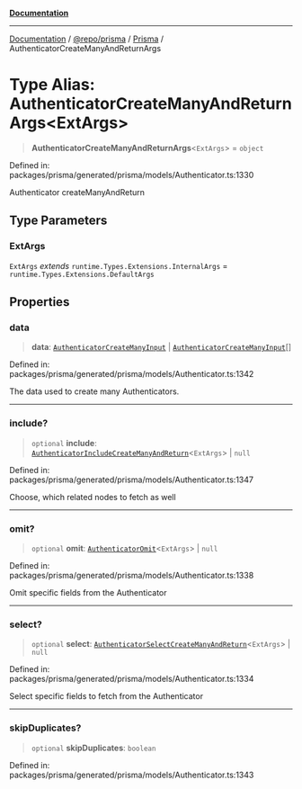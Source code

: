 [**Documentation**](../../../../../README.md)

***

[Documentation](../../../../../README.md) / [@repo/prisma](../../../README.md) / [Prisma](../README.md) / AuthenticatorCreateManyAndReturnArgs

# Type Alias: AuthenticatorCreateManyAndReturnArgs\<ExtArgs\>

> **AuthenticatorCreateManyAndReturnArgs**\<`ExtArgs`\> = `object`

Defined in: packages/prisma/generated/prisma/models/Authenticator.ts:1330

Authenticator createManyAndReturn

## Type Parameters

### ExtArgs

`ExtArgs` *extends* `runtime.Types.Extensions.InternalArgs` = `runtime.Types.Extensions.DefaultArgs`

## Properties

### data

> **data**: [`AuthenticatorCreateManyInput`](AuthenticatorCreateManyInput.md) \| [`AuthenticatorCreateManyInput`](AuthenticatorCreateManyInput.md)[]

Defined in: packages/prisma/generated/prisma/models/Authenticator.ts:1342

The data used to create many Authenticators.

***

### include?

> `optional` **include**: [`AuthenticatorIncludeCreateManyAndReturn`](AuthenticatorIncludeCreateManyAndReturn.md)\<`ExtArgs`\> \| `null`

Defined in: packages/prisma/generated/prisma/models/Authenticator.ts:1347

Choose, which related nodes to fetch as well

***

### omit?

> `optional` **omit**: [`AuthenticatorOmit`](AuthenticatorOmit.md)\<`ExtArgs`\> \| `null`

Defined in: packages/prisma/generated/prisma/models/Authenticator.ts:1338

Omit specific fields from the Authenticator

***

### select?

> `optional` **select**: [`AuthenticatorSelectCreateManyAndReturn`](AuthenticatorSelectCreateManyAndReturn.md)\<`ExtArgs`\> \| `null`

Defined in: packages/prisma/generated/prisma/models/Authenticator.ts:1334

Select specific fields to fetch from the Authenticator

***

### skipDuplicates?

> `optional` **skipDuplicates**: `boolean`

Defined in: packages/prisma/generated/prisma/models/Authenticator.ts:1343
